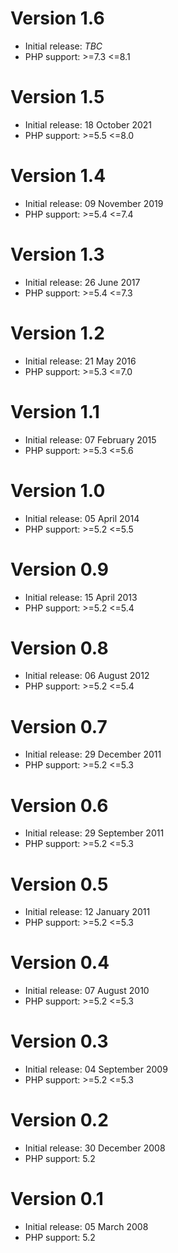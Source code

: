 # Version 1.6
* Initial release: _TBC_
* PHP support: &gt;=7.3 &lt;=8.1

# Version 1.5
* Initial release: 18 October 2021
* PHP support: &gt;=5.5 &lt;=8.0

# Version 1.4
* Initial release: 09 November 2019
* PHP support: &gt;=5.4 &lt;=7.4

# Version 1.3
* Initial release: 26 June 2017
* PHP support: &gt;=5.4 &lt;=7.3

# Version 1.2
* Initial release: 21 May 2016
* PHP support: &gt;=5.3 &lt;=7.0

# Version 1.1
* Initial release: 07 February 2015
* PHP support: &gt;=5.3 &lt;=5.6

# Version 1.0
* Initial release: 05 April 2014
* PHP support: &gt;=5.2 &lt;=5.5

# Version 0.9
* Initial release: 15 April 2013
* PHP support: &gt;=5.2 &lt;=5.4

# Version 0.8
* Initial release: 06 August 2012
* PHP support: &gt;=5.2 &lt;=5.4

# Version 0.7
* Initial release: 29 December 2011
* PHP support: &gt;=5.2 &lt;=5.3

# Version 0.6
* Initial release: 29 September 2011
* PHP support: &gt;=5.2 &lt;=5.3

# Version 0.5
* Initial release: 12 January 2011
* PHP support: &gt;=5.2 &lt;=5.3

# Version 0.4
* Initial release: 07 August 2010
* PHP support: &gt;=5.2 &lt;=5.3

# Version 0.3
* Initial release: 04 September 2009
* PHP support: &gt;=5.2 &lt;=5.3

# Version 0.2
* Initial release: 30 December 2008
* PHP support: 5.2

# Version 0.1
* Initial release: 05 March 2008
* PHP support: 5.2
